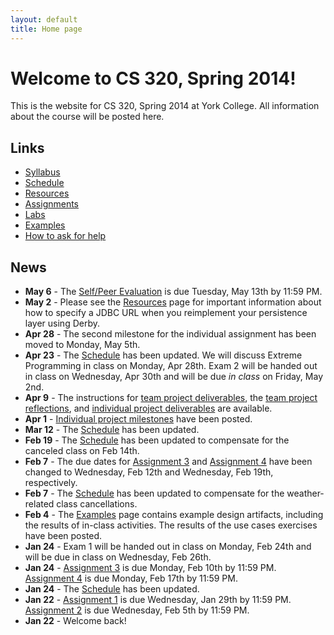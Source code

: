 ```yaml
---
layout: default
title: Home page
---
```


# Welcome to CS 320, Spring 2014!

This is the website for CS 320, Spring 2014 at York College.
All information about the course will be posted here.

## Links

* [Syllabus](syllabus.html)
* [Schedule](schedule.html)
* [Resources](resources/index.html)
* [Assignments](assign/index.html)
* [Labs](labs/index.html)
* [Examples](examples.html)
* [How to ask for help](http://faculty.ycp.edu/~dhovemey/askingForHelp.html)

## News

* **May 6** - The [Self/Peer Evaluation](assign/assign10.html) is due Tuesday, May 13th by 11:59 PM.
* **May 2** - Please see the [Resources](resources/index.html) page for important information about how to specify a JDBC URL when you reimplement your persistence layer using Derby.
* **Apr 28** - The second milestone for the individual assignment has been moved to Monday, May 5th.
* **Apr 23** - The [Schedule](schedule.html) has been updated.  We will discuss Extreme Programming in class on Monday, Apr 28th.  Exam 2 will be handed out in class on Wednesday, Apr 30th and will be due *in class* on Friday, May 2nd.
* **Apr 9** - The instructions for [team project deliverables](assign/assign07.html), the [team project reflections](assign/assign08.html), and [individual project deliverables](assign/assign09.html) are available.
* **Apr 1** - [Individual project milestones](assign/assign06.html) have been posted.
* **Mar 12** - The [Schedule](schedule.html) has been updated.
* **Feb 19** - The [Schedule](schedule.html) has been updated to compensate for the canceled class on Feb 14th.
* **Feb 7** - The due dates for [Assignment 3](assign/assign03.html) and [Assignment 4](assign/assign04.html) have been changed to Wednesday, Feb 12th and Wednesday, Feb 19th, respectively.
* **Feb 7** - The [Schedule](schedule.html) has been updated to compensate for the weather-related class cancellations.
* **Feb 4** - The [Examples](examples.html) page contains example design artifacts, including the results of in-class activities. The results of the use cases exercises have been posted.
* **Jan 24** - Exam 1 will be handed out in class on Monday, Feb 24th and will
  be due in class on Wednesday, Feb 26th.
* **Jan 24** - [Assignment 3](assign/assign03.html) is due Monday, Feb 10th by 11:59 PM.
  [Assignment 4](assign/assign04.html) is due Monday, Feb 17th by 11:59 PM.
* **Jan 24** - The [Schedule](schedule.html) has been updated.
* **Jan 22** - [Assignment 1](assign/assign01.html) is due Wednesday, Jan 29th
  by 11:59 PM.  [Assignment 2](assign/assign02.html) is due Wednesday, Feb 5th
  by 11:59 PM.
* **Jan 22** - Welcome back!
